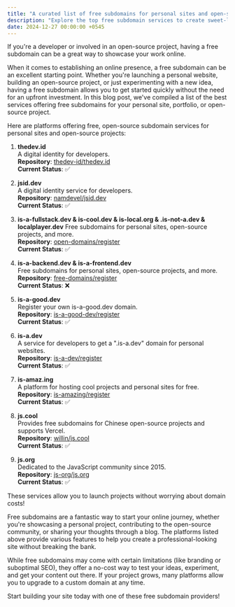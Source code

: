 ```yaml
---
title: "A curated list of free subdomains for personal sites and open-source projects"
description: "Explore the top free subdomain services to create sweet-looking, professional URLs for personal sites and open-source projects."
date: 2024-12-27 00:00:00 +0545
---
```


If you're a developer or involved in an open-source project, having a free subdomain can be a great way to showcase your work online.

When it comes to establishing an online presence, a free subdomain can be an excellent starting point. Whether you're launching a personal website, building an open-source project, or just experimenting with a new idea, having a free subdomain allows you to get started quickly without the need for an upfront investment. In this blog post, we've compiled a list of the best services offering free subdomains for your personal site, portfolio, or open-source project.

Here are platforms offering free, open-source subdomain services for personal sites and open-source projects:

1. **thedev.id**  
   A digital identity for developers.  
   **Repository**: [thedev-id/thedev.id](https://github.com/thedev-id/thedev.id)  
   **Current Status**: ✅

1. **jsid.dev**  
   A digital identity service for developers.  
   **Repository**: [namdevel/jsid.dev](https://github.com/namdevel/jsid.dev)  
   **Current Status**: ✅

1. **is-a-fullstack.dev & is-cool.dev & is-local.org & .is-not-a.dev & localplayer.dev**
   Free subdomains for personal sites, open-source projects, and more.  
   **Repository**: [open-domains/register](https://github.com/open-domains/register)  
   **Current Status**: ✅

1. **is-a-backend.dev & is-a-frontend.dev**  
   Free subdomains for personal sites, open-source projects, and more.  
   **Repository**: [free-domains/register](https://github.com/free-domains/register)  
   **Current Status**: ❌

1. **is-a-good.dev**  
   Register your own is-a-good.dev domain.  
   **Repository**: [is-a-good-dev/register](https://github.com/is-a-good-dev/register)  
   **Current Status**: ✅

1. **is-a.dev**  
   A service for developers to get a ".is-a.dev" domain for personal websites.  
   **Repository**: [is-a-dev/register](https://github.com/is-a-dev/register)  
   **Current Status**: ✅

1. **is-amaz.ing**  
   A platform for hosting cool projects and personal sites for free.  
   **Repository**: [is-amazing/register](https://github.com/is-amazing/register)  
   **Current Status**: ✅

1. **js.cool**  
   Provides free subdomains for Chinese open-source projects and supports Vercel.  
   **Repository**: [willin/js.cool](https://github.com/willin/js.cool)  
   **Current Status**: ✅

1. **js.org**  
   Dedicated to the JavaScript community since 2015.  
   **Repository**: [js-org/js.org](https://github.com/js-org/js.org)  
   **Current Status**: ✅

These services allow you to launch projects without worrying about domain costs!

Free subdomains are a fantastic way to start your online journey, whether you're showcasing a personal project, contributing to the open-source community, or sharing your thoughts through a blog. The platforms listed above provide various features to help you create a professional-looking site without breaking the bank.

While free subdomains may come with certain limitations (like branding or suboptimal SEO), they offer a no-cost way to test your ideas, experiment, and get your content out there. If your project grows, many platforms allow you to upgrade to a custom domain at any time.

Start building your site today with one of these free subdomain providers!
